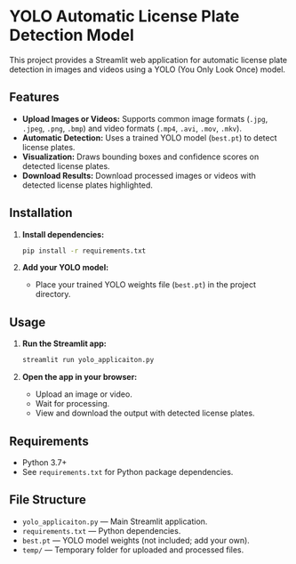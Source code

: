 # YOLO Automatic License Plate Detection Model

This project provides a Streamlit web application for automatic license plate detection in images and videos using a YOLO (You Only Look Once) model.

## Features

- **Upload Images or Videos:** Supports common image formats (`.jpg`, `.jpeg`, `.png`, `.bmp`) and video formats (`.mp4`, `.avi`, `.mov`, `.mkv`).
- **Automatic Detection:** Uses a trained YOLO model (`best.pt`) to detect license plates.
- **Visualization:** Draws bounding boxes and confidence scores on detected license plates.
- **Download Results:** Download processed images or videos with detected license plates highlighted.

## Installation


1. **Install dependencies:**
   ```sh
   pip install -r requirements.txt
   ```

2. **Add your YOLO model:**
   - Place your trained YOLO weights file (`best.pt`) in the project directory.

## Usage

1. **Run the Streamlit app:**
   ```sh
   streamlit run yolo_applicaiton.py
   ```

2. **Open the app in your browser:**
   - Upload an image or video.
   - Wait for processing.
   - View and download the output with detected license plates.

## Requirements

- Python 3.7+
- See `requirements.txt` for Python package dependencies.

## File Structure

- `yolo_applicaiton.py` — Main Streamlit application.
- `requirements.txt` — Python dependencies.
- `best.pt` — YOLO model weights (not included; add your own).
- `temp/` — Temporary folder for uploaded and processed files.

